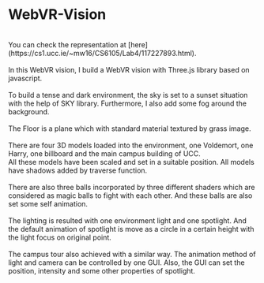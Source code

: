 # WebVR-Vision
<br>
You can check the representation at [here] (https://cs1.ucc.ie/~mw16/CS6105/Lab4/117227893.html).<br>
<br>
In this WebVR vision, I build a WebVR vision with Three.js library based on javascript. <br>
<br>
To build a tense and dark environment, the sky is set to a sunset situation with the help of SKY library. Furthermore, I also add some fog around the background.<br>
<br>
The Floor is a plane which with standard material textured by grass image.<br>
<br>
There are four 3D models loaded into the environment, one Voldemort, one Harry, one billboard and the main campus building of UCC.<br>
All these models have been scaled and set in a suitable position. All models have shadows added by traverse function.<br>
<br>
There are also three balls incorporated by three different shaders which are considered as magic balls to fight with each other. And these balls are also set some self animation.<br>
<br>
The lighting is resulted with one environment light and one spotlight. And the default animation of spotlight is move as a circle in a certain height with the light focus on original point. <br>
<br>
The campus tour also achieved with a similar way. The animation method of light and camera can be controlled by one GUI. Also, 
the GUI can set the position, intensity and some other properties of spotlight.<br>

